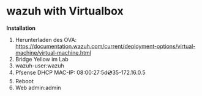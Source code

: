 # wazuh with Virtualbox

**Installation**

1. Herunterladen des OVA: https://documentation.wazuh.com/current/deployment-options/virtual-machine/virtual-machine.html
2. Bridge Yellow im Lab
3. wazuh-user:wazuh
4. Pfsense DHCP MAC-IP: 08:00:27:5d:cd:35-172.16.0.5
5. Reboot
6. Web admin:admin